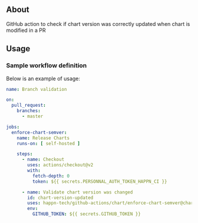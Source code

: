 ## About

GitHub action to check if chart version was correctly updated when chart is modified in a PR

## Usage

### Sample workflow definition

Below is an example of usage:

```yaml
name: Branch validation

on:
  pull_request:
    branches:
      - master

jobs:
  enforce-chart-semver:
    name: Release Charts
    runs-on: [ self-hosted ]

    steps:
      - name: Checkout
        uses: actions/checkout@v2
        with:
          fetch-depth: 0
          token: ${{ secrets.PERSONNAL_AUTH_TOKEN_HAPPN_CI }}

      - name: Validate chart version was changed
        id: chart-version-updated
        uses: happn-tech/github-actions/chart/enforce-chart-semver@chart-semver
        env:
          GITHUB_TOKEN: ${{ secrets.GITHUB_TOKEN }}
```
